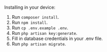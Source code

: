 Installing in your device:

1. Run ```composer install```.
2. Run ```npm install```.
3. Run ```cp .env.example .env```.
4. Run ```php artisan key:generate```.
5. Fill in database credentials in your .env file.
6. Run ```php artisan migrate```.

